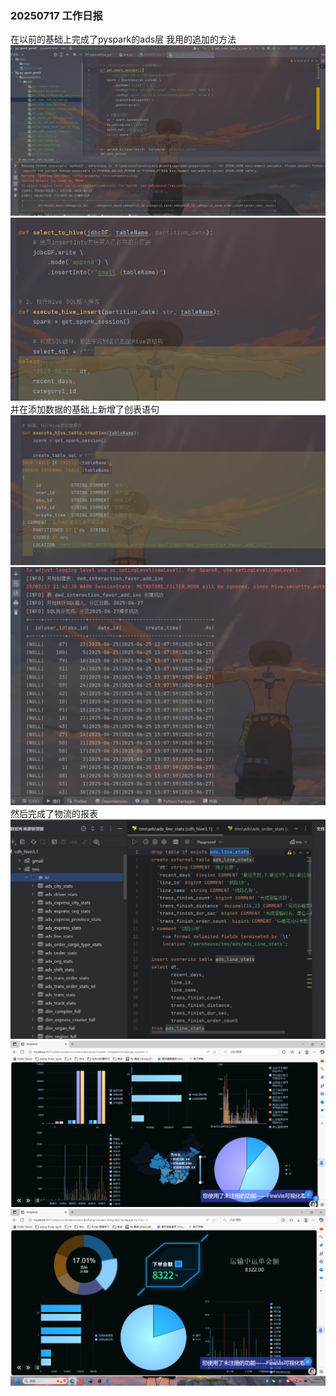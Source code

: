 ### 20250717 工作日报

在以前的基础上完成了pyspark的ads层
我用的追加的方法
![img.png](img/imgs/img.png)
![img_1.png](img/imgs/img_1.png)
并在添加数据的基础上新增了创表语句
![img_2.png](img/imgs/img_2.png)
![img_3.png](img/imgs/img_3.png)
然后完成了物流的报表
![img_4.png](img/imgs/img_4.png)
![img_5.png](img/imgs/img_5.png)
![img_6.png](img/imgs/img_6.png)
